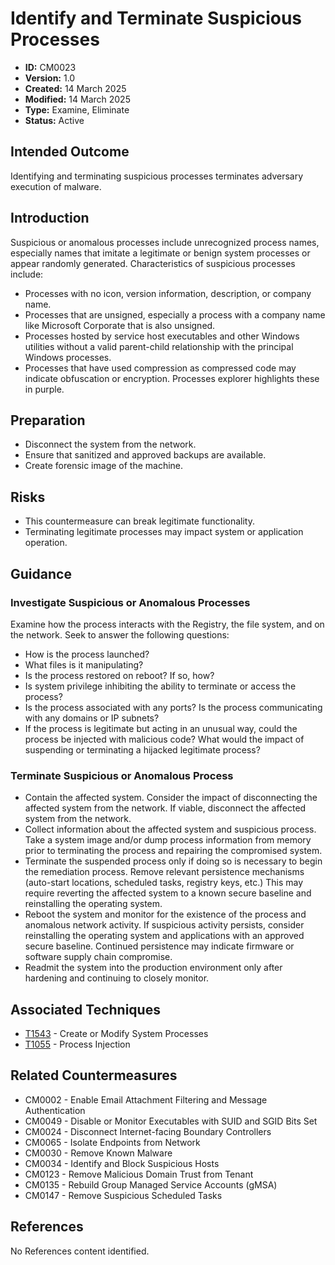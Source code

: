 # Identify and Terminate Suspicious Processes

* **ID:** CM0023
* **Version:** 1.0
* **Created:** 14 March 2025
* **Modified:** 14 March 2025
* **Type:** Examine, Eliminate
* **Status:** Active

## Intended Outcome

Identifying and terminating suspicious processes terminates adversary execution of malware.

## Introduction

Suspicious or anomalous processes include unrecognized process names, especially names that imitate a legitimate or benign system processes or appear randomly generated. Characteristics of suspicious processes include: 

- Processes with no icon, version information, description, or company name. 
- Processes that are unsigned, especially a process with a company name like Microsoft Corporate that is also unsigned. 
- Processes hosted by service host executables and other Windows utilities without a valid parent-child relationship with the principal Windows processes. 
- Processes that have used compression as compressed code may indicate obfuscation or encryption. Processes explorer highlights these in purple.

## Preparation

- Disconnect the system from the network.
- Ensure that sanitized and approved backups are available.
- Create forensic image of the machine.

## Risks

- This countermeasure can break legitimate functionality.
- Terminating legitimate processes may impact system or application operation.

## Guidance

### Investigate Suspicious or Anomalous Processes

Examine how the process interacts with the Registry, the file system, and on the network. Seek to answer the following questions:

- How is the process launched?
- What files is it manipulating?
- Is the process restored on reboot? If so, how?
- Is system privilege inhibiting the ability to terminate or access the process?
- Is the process associated with any ports? Is the process communicating with any domains or IP subnets?
- If the process is legitimate but acting in an unusual way, could the process be injected with malicious code? What would the impact of suspending or terminating a hijacked legitimate process?

### Terminate Suspicious or Anomalous Process

- Contain the affected system.  Consider the impact of disconnecting the affected system from the network.  If viable, disconnect the affected system from the network.  
- Collect information about the affected system and suspicious process.  Take a system image and/or dump process information from memory prior to terminating the process and repairing the compromised system. 
- Terminate the suspended process only if doing so is necessary to begin the remediation process.  Remove relevant persistence mechanisms (auto-start locations, scheduled tasks, registry keys, etc.) This may require reverting the affected system to a known secure baseline and reinstalling the operating system. 
- Reboot the system and monitor for the existence of the process and anomalous network activity.  If suspicious activity persists, consider reinstalling the operating system and applications with an approved secure baseline.  Continued persistence may indicate firmware or software supply chain compromise.  
- Readmit the system into the production environment only after hardening and continuing to closely monitor.    

## Associated Techniques

- [T1543](https://attack.mitre.org/techniques/T1543) - Create or Modify System Processes
- [T1055](https://attack.mitre.org/techniques/T1055) - Process Injection

## Related Countermeasures

- CM0002 - Enable Email Attachment Filtering and Message Authentication
- CM0049 - Disable or Monitor Executables with SUID and SGID Bits Set
- CM0024 - Disconnect Internet-facing Boundary Controllers
- CM0065 - Isolate Endpoints from Network
- CM0030 - Remove Known Malware
- CM0034 - Identify and Block Suspicious Hosts
- CM0123 - Remove Malicious Domain Trust from Tenant
- CM0135 - Rebuild Group Managed Service Accounts (gMSA)
- CM0147 - Remove Suspicious Scheduled Tasks

## References

No References content identified. 

